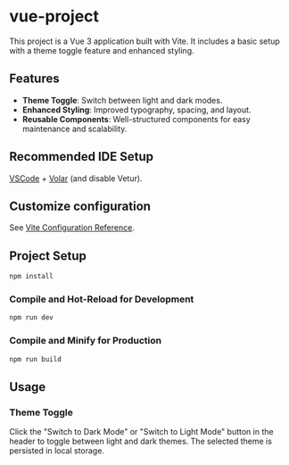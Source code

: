 # vue-project

This project is a Vue 3 application built with Vite. It includes a basic setup with a theme toggle feature and enhanced styling.

## Features

- **Theme Toggle**: Switch between light and dark modes.
- **Enhanced Styling**: Improved typography, spacing, and layout.
- **Reusable Components**: Well-structured components for easy maintenance and scalability.

## Recommended IDE Setup

[VSCode](https://code.visualstudio.com/) + [Volar](https://marketplace.visualstudio.com/items?itemName=Vue.volar) (and disable Vetur).

## Customize configuration

See [Vite Configuration Reference](https://vite.dev/config/).

## Project Setup

```sh
npm install
```

### Compile and Hot-Reload for Development

```sh
npm run dev
```

### Compile and Minify for Production

```sh
npm run build
```

## Usage

### Theme Toggle

Click the "Switch to Dark Mode" or "Switch to Light Mode" button in the header to toggle between light and dark themes. The selected theme is persisted in local storage.
